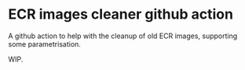 # ECR images cleaner github action

A github action to help with the cleanup of old ECR images, supporting some parametrisation.

WIP.

